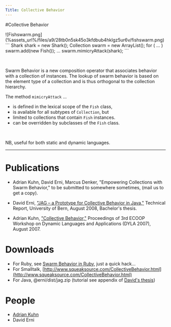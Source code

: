 ```yaml
---
Title: Collective Behavior
---
```

#Collective Behavior
&nbsp;

<div style="float: right;">![Fishswarm.png](%assets_url%/files/a9/28tb0n5sk45o3kfdbub4hklgz5ur6v/fishswarm.png)</div>
```
 Shark shark = new Shark();
 Collection<Fish> swarm = new ArrayList();
 for ( ... ) swarm.add(new Fish());
 ...
 swarm.mimicryAttack(shark);
```

&nbsp;

Swarm Behavior is a new composition operator that associates behavior with a collection of instances. The lookup of swarm behavior is based on the element type of a collection and is thus orthogonal to the collection hierarchy. 

The method <code>mimicryAttack</code> &hellip;


-  is defined in the lexical scope of the <code>Fish</code> class,
-  is available for all subtypes of <code>Collection</code>, but
-  limited to collections that contain <code>Fish</code> instances.
-  can be overridden by subclasses of the <code>Fish</code> class.

&nbsp;

NB, useful for both static and dynamic languages.


---

# Publications


-  Adrian Kuhn, David Erni, Marcus Denker, "Empowering Collections with Swarm Behavior," to be submitted to somewhere sometimes, (mail us to get a copy).


-  David Erni, ["JAG &ndash; a Prototype for Collective Behavior in Java,"](http://www.iam.unibe.ch/~scg/Archive/Projects/Erni08a.pdf) Technical Report, University of Bern, August 2008, Bachelor's thesis.
-  Adrian Kuhn, ["Collective Behavior,"](http://www.iam.unibe.ch/~scg/Archive/Papers/Kuhn07bCollectiveBehavior.pdf) Proceedings of 3rd ECOOP Workshop on Dynamic Languages and Applications (DYLA 2007), August 2007.

# Downloads


-  For Ruby, see [Swarm Behavior in Ruby](%base_url%/wiki/alumni/adriankuhn/swarmbehavior/ruby), just a quick hack...
-  For Smalltalk, [http://www.squeaksource.com/CollectiveBehavior.html](http://www.squeaksource.com/CollectiveBehavior.html)
-  For Java, @erni/dist/jag.zip (tutorial see appendix of [David's thesis](http://www.iam.unibe.ch/~scg/Archive/Projects/Erni08a.pdf))

# People


-  [Adrian Kuhn](%base_url%/wiki/alumni/adriankuhn)
-  David Erni

 
